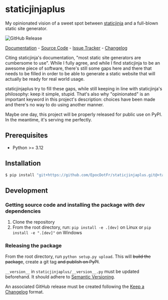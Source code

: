 # staticjinjaplus

My opinionated vision of a sweet spot between [staticjinja](https://staticjinja.readthedocs.io/en/latest/) and a 
full-blown static site generator.

![GitHub Release](https://img.shields.io/github/v/release/EpocDotFr/staticjinjaplus)

[Documentation](https://github.com/EpocDotFr/staticjinjaplus#readme) - [Source Code](https://github.com/EpocDotFr/staticjinjaplus) - [Issue Tracker](https://github.com/EpocDotFr/staticjinjaplus/issues) - [Changelog](https://github.com/EpocDotFr/staticjinjaplus/releases)

Citing staticjinja's documentation, "most static site generators are cumbersome to use". While I fully agree, and while
I find staticjinja to be an awesome piece of software, there's still some gaps here and there that needs to be filled in
order to be able to generate a static website that will actually be ready for real world usage.

staticjinjaplus try to fill these gaps, while still keeping in line with staticjinja's philosophy: keep it simple, stupid.
That's also why "opinionated" is an important keyword in this project's description: choices have been made and there's
no way to do using another manner.

Maybe one day, this project will be properly released for public use on PyPI. In the meantime, it's serving me perfectly.

## Prerequisites

  - Python >= 3.12

## Installation

```bash
$ pip install "git+https://github.com/EpocDotFr/staticjinjaplus.git@<tag>#egg=staticjinjaplus"
```

## Development

### Getting source code and installing the package with dev dependencies

  1. Clone the repository
  2. From the root directory, run: `pip install -e .[dev]` on Linux or `pip install -e ".[dev]"` on Windows

### Releasing the package

From the root directory, run `python setup.py upload`. This will ~~build the package~~, create a git tag ~~and publish on PyPI~~.

`__version__` in `staticjinjaplus/__version__.py` must be updated beforehand. It should adhere to [Semantic Versioning](https://semver.org/spec/v2.0.0.html).

An associated GitHub release must be created following the [Keep a Changelog](https://keepachangelog.com/en/1.0.0/) format.